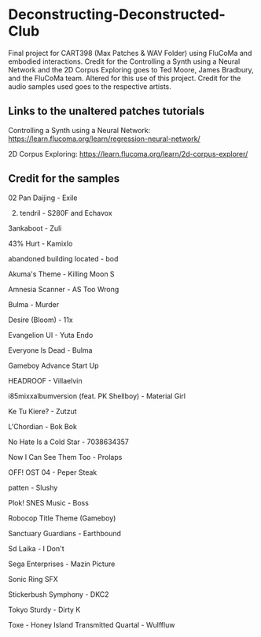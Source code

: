# Deconstructing-Deconstructed-Club
Final project for CART398 (Max Patches &amp; WAV Folder) using FluCoMa and embodied interactions. Credit for the Controlling a Synth using a Neural Network and the 2D Corpus Exploring goes to Ted Moore, James Bradbury, and the FluCoMa team. Altered for this use of this project. Credit for the audio samples used goes to the respective artists.

## Links to the unaltered patches tutorials
Controlling a Synth using a Neural Network: https://learn.flucoma.org/learn/regression-neural-network/

2D Corpus Exploring: https://learn.flucoma.org/learn/2d-corpus-explorer/

## Credit for the samples
02 Pan Daijing - Exile

2. tendril - S280F and Echavox

3ankaboot - Zuli

43% Hurt - Kamixlo

abandoned building located - bod

Akuma's Theme - Killing Moon S

Amnesia Scanner - AS Too Wrong

Bulma - Murder

Desire (Bloom) - 11x

Evangelion UI - Yuta Endo

Everyone Is Dead - Bulma

Gameboy Advance Start Up

HEADROOF - Villaelvin

i85mixxalbumversion (feat. PK Shellboy) - Material Girl

Ke Tu Kiere? - Zutzut

L'Chordian - Bok Bok

No Hate Is a Cold Star - 7038634357

Now I Can See Them Too - Prolaps

OFF! OST 04 - Peper Steak

patten - Slushy

Plok! SNES Music - Boss

Robocop Title Theme (Gameboy)

Sanctuary Guardians - Earthbound

Sd Laika - I Don't

Sega Enterprises - Mazin Picture

Sonic Ring SFX

Stickerbush Symphony - DKC2

Tokyo Sturdy - Dirty K

Toxe - Honey Island
Transmitted Quartal - Wulffluw
